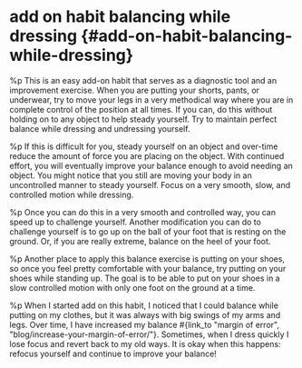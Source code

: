 # add on habit balancing while dressing {#add-on-habit-balancing-while-dressing}
%p
  This is an easy add-on habit that serves as a diagnostic tool and an
  improvement exercise. When you are putting your shorts, pants, or
  underwear, try to move your legs in a very methodical way where you
  are in complete control of the position at all times. If you can, do
  this without holding on to any object to help steady yourself. Try
  to maintain perfect balance while dressing and undressing yourself.

%p
  If this is difficult for you, steady yourself on an object and
  over-time reduce the amount of force you are placing on the
  object. With continued effort, you will eventually improve your
  balance enough to avoid needing an object. You might notice that you
  still are moving your body in an uncontrolled manner to steady
  yourself. Focus on a very smooth, slow, and controlled motion while
  dressing.

%p
  Once you can do this in a very smooth and controlled way, you can
  speed up to challenge yourself. Another modification you can do to
  challenge yourself is to go up on the ball of your foot that is
  resting on the ground. Or, if you are really extreme, balance on the
  heel of your foot.

%p
  Another place to apply this balance exercise is putting on your shoes,
  so once you feel pretty comfortable with your balance, try putting on
  your shoes while standing up. The goal is to be able to put on your
  shoes in a slow controlled motion with only one foot on the ground at
  a time.

%p
  When I started add on this habit, I noticed that I could balance while
  putting on my clothes, but it was always with big swings of my
  arms and legs. Over time, I have increased my balance
  #{link_to "margin of error", "blog/increase-your-margin-of-error/"}.
  Sometimes, when I dress quickly I lose focus and revert back to my old
  ways. It is okay when this happens: refocus yourself and continue to
  improve your balance!

